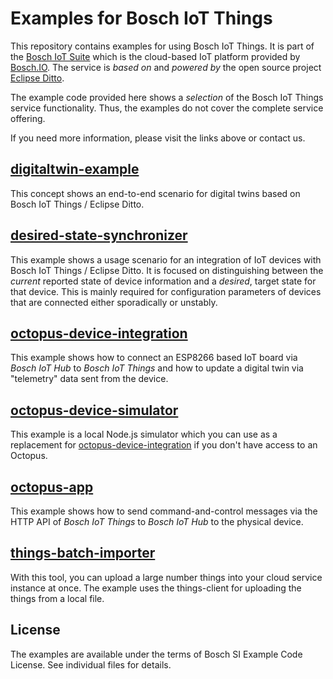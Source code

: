 # Examples for Bosch IoT Things

This repository contains examples for using Bosch IoT Things.
It is part of the [Bosch IoT Suite](https://www.bosch-iot-suite.com) which is the cloud-based IoT platform provided by [Bosch.IO](https://bosch.io/).
The service is *based on* and *powered by* the open source project [Eclipse Ditto](https://www.eclipse.org/ditto/).

The example code provided here shows a *selection* of the Bosch IoT Things service functionality. Thus, the examples do not cover the complete service offering.

If you need more information, please visit the links above or contact us.

## [digitaltwin-example](digitaltwin-example/)

This concept shows an end-to-end scenario for digital twins based on Bosch IoT Things / Eclipse Ditto.

## [desired-state-synchronizer](desired-state-synchronizer/)

This example shows a usage scenario for an integration of IoT devices with Bosch IoT Things / Eclipse Ditto. 
It is focused on distinguishing between the _current_ reported state of device information and a _desired_, 
target state for that device. This is mainly required for configuration parameters of devices that are connected
either sporadically or unstably.

## [octopus-device-integration](octopus-device-integration/)

This example shows how to connect an ESP8266 based IoT board via _Bosch IoT Hub_ to _Bosch IoT Things_ and how to 
update a digital twin via "telemetry" data sent from the device.

## [octopus-device-simulator](octopus-device-simulator/)

This example is a local Node.js simulator which you can use as a replacement for [octopus-device-integration](octopus-device-integration/)
if you don't have access to an Octopus.

## [octopus-app](octopus-app/)

This example shows how to send command-and-control messages via the HTTP API of _Bosch IoT Things_ to _Bosch IoT Hub_ to the physical device.

## [things-batch-importer](things-batch-importer/)

With this tool, you can upload a large number things into your cloud service instance at once. The example uses the things-client for uploading the things from a local file.

## License

The examples are available under the terms of Bosch SI Example Code License. See individual files for details.
